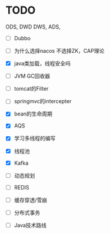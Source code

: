 # TODO 

ODS, DWD DWS, ADS,

- [ ] Dubbo
- [ ] 为什么选择nacos 不选择ZK，CAP理论
- [x] java类加载，线程安全吗
- [ ] JVM GC回收器
- [ ] tomcat的Filter
- [ ] springmvc的intercepter
- [x] bean的生命周期
- [x] AQS
- [x] 学习多线程的编写
- [x] 线程池
- [x] Kafka
- [ ] 动态规划
- [ ] REDIS
- [ ] 缓存穿透/雪崩
- [ ] 分布式事务
- [ ] Java技术路线

